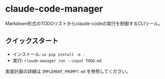 # claude-code-manager

Markdown形式のTODOリストからclaude-codeの実行を制御するCLIツール。

## クイックスタート

- インストール: `uv pip install -e .`
- 実行: `claude-manager run --input TODO.md`

実装計画の詳細は `IMPLEMENT_PROMPT.md` を参照してください。